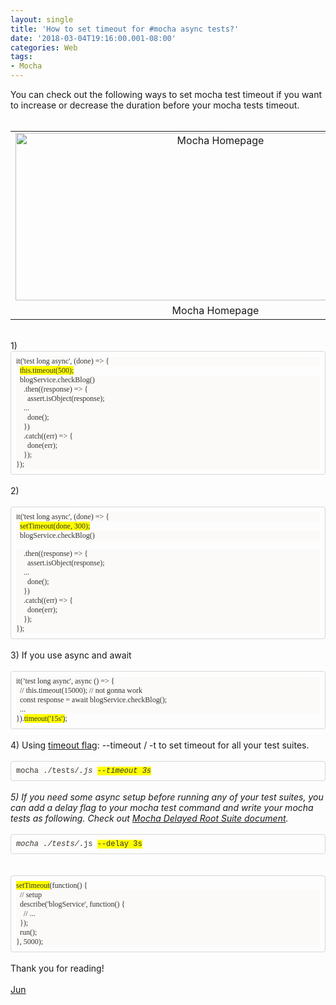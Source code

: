 ```yaml
---
layout: single
title: 'How to set timeout for #mocha async tests?'
date: '2018-03-04T19:16:00.001-08:00'
categories: Web
tags:
- Mocha
---
```


You can check out the following ways to set mocha test timeout if you want to increase or decrease the duration before your mocha tests timeout.<br /><br /><table align="center" cellpadding="0" cellspacing="0" class="tr-caption-container" style="margin-left: auto; margin-right: auto; text-align: center;"><tbody><tr><td style="text-align: center;"><a href="https://1.bp.blogspot.com/-qK3LLP7Eq3g/WooLXxOxBEI/AAAAAAAAAe8/lxb-Kgyo_JgimknLpjBpOTJ1oxj3PpqoQCPcBGAYYCw/s1600/js-test-mocha.png" imageanchor="1" style="margin-left: auto; margin-right: auto;"><img alt="Mocha Homepage" border="0" data-original-height="424" data-original-width="1007" height="268" src="https://1.bp.blogspot.com/-qK3LLP7Eq3g/WooLXxOxBEI/AAAAAAAAAe8/lxb-Kgyo_JgimknLpjBpOTJ1oxj3PpqoQCPcBGAYYCw/s640/js-test-mocha.png" title="Mocha Homepage" width="640" /></a></td></tr><tr><td class="tr-caption" style="text-align: center;">Mocha Homepage</td></tr></tbody></table><div><br />1)</div><div><div style="border-radius: 4px; border: 1px solid rgba(0, 0, 0, 0.15); box-sizing: border-box; color: #333333; font-family: monaco, menlo, consolas, &quot;courier new&quot;, monospace; font-size: 12px; padding: 8px;"><div style="background-color: #fbfaf8;"><span style="font-family: &quot;monaco&quot;;">it('test long async', (done) =&gt; {</span></div><div><span style="font-family: &quot;monaco&quot;;"><span style="background-color: #fbfaf8;">&nbsp;&nbsp;</span><span style="background-color: yellow;">this.timeout(500);</span></span></div><div style="background-color: #fbfaf8;"><span style="font-family: &quot;monaco&quot;;">&nbsp;&nbsp;blogService.</span><span style="font-family: &quot;monaco&quot;;">checkBlog</span><span style="font-family: &quot;monaco&quot;;">()</span><br /><!--?xml version="1.0" encoding="UTF-8"?-->  </div><div style="background-color: #fbfaf8;"><span style="font-family: &quot;monaco&quot;;">&nbsp;&nbsp;&nbsp;&nbsp;.then((response) =&gt; {</span></div><div style="background-color: #fbfaf8;"><span style="font-family: &quot;monaco&quot;;">&nbsp;&nbsp;&nbsp;&nbsp;&nbsp;&nbsp;assert.isObject(response);</span></div><div style="background-color: #fbfaf8;"><span style="font-family: &quot;monaco&quot;;">&nbsp;&nbsp;&nbsp;&nbsp;...</span></div><div style="background-color: #fbfaf8;"><span style="font-family: &quot;monaco&quot;;">&nbsp;&nbsp;&nbsp;&nbsp;&nbsp;&nbsp;done();</span></div><div style="background-color: #fbfaf8;"><span style="font-family: &quot;monaco&quot;;">&nbsp;&nbsp;&nbsp;&nbsp;})</span></div><div style="background-color: #fbfaf8;"><span style="font-family: &quot;monaco&quot;;">&nbsp;&nbsp;&nbsp;&nbsp;.catch((err) =&gt; {</span></div><div style="background-color: #fbfaf8;"><span style="font-family: &quot;monaco&quot;;">&nbsp;&nbsp;&nbsp;&nbsp;&nbsp;&nbsp;done(err);</span></div><div style="background-color: #fbfaf8;"><span style="font-family: &quot;monaco&quot;;">&nbsp;&nbsp;&nbsp;&nbsp;});</span></div><div style="background-color: #fbfaf8;"><span style="font-family: &quot;monaco&quot;;">});</span></div></div></div><br />2)<br /><!--?xml version="1.0" encoding="UTF-8"?-->  <br /><div style="border-radius: 4px; border: 1px solid rgba(0, 0, 0, 0.15); box-sizing: border-box; color: #333333; font-family: Monaco, Menlo, Consolas, &quot;Courier New&quot;, monospace; font-size: 12px; padding: 8px;"><div style="background-color: #fbfaf8;"><span style="font-family: &quot;monaco&quot;;">it('test long async', (done) =&gt; {</span></div><div><span style="font-family: &quot;monaco&quot;;"><span style="background-color: #fbfaf8;">&nbsp;&nbsp;</span><span style="background-color: yellow;">setTimeout(done, 300);</span></span></div><div style="background-color: #fbfaf8;"><span style="font-family: &quot;monaco&quot;;">&nbsp;&nbsp;blogService.</span><span style="background-color: transparent; font-family: &quot;monaco&quot;;">checkBlog</span><span style="font-family: &quot;monaco&quot;;">()</span></div><!--?xml version="1.0" encoding="UTF-8"?-->  <br /><div style="background-color: #fbfaf8;"><span style="font-family: &quot;monaco&quot;;">&nbsp;&nbsp;&nbsp;&nbsp;.then((response) =&gt; {</span></div><div style="background-color: #fbfaf8;"><span style="font-family: &quot;monaco&quot;;">&nbsp;&nbsp;&nbsp;&nbsp;&nbsp;&nbsp;assert.isObject(response);</span></div><div style="background-color: #fbfaf8;"><span style="font-family: &quot;monaco&quot;;">&nbsp;&nbsp;&nbsp;&nbsp;...</span></div><div style="background-color: #fbfaf8;"><span style="font-family: &quot;monaco&quot;;">&nbsp;&nbsp;&nbsp;&nbsp;&nbsp;&nbsp;done();</span></div><div style="background-color: #fbfaf8;"><span style="font-family: &quot;monaco&quot;;">&nbsp;&nbsp;&nbsp;&nbsp;})</span></div><div style="background-color: #fbfaf8;"><span style="font-family: &quot;monaco&quot;;">&nbsp;&nbsp;&nbsp;&nbsp;.catch((err) =&gt; {</span></div><div style="background-color: #fbfaf8;"><span style="font-family: &quot;monaco&quot;;">&nbsp;&nbsp;&nbsp;&nbsp;&nbsp;&nbsp;done(err);</span></div><div style="background-color: #fbfaf8;"><span style="font-family: &quot;monaco&quot;;">&nbsp;&nbsp;&nbsp;&nbsp;});</span></div><div style="background-color: #fbfaf8;"><span style="font-family: &quot;monaco&quot;;">});</span></div></div><br />3) If you use async and await<br /><!--?xml version="1.0" encoding="UTF-8"?-->  <br /><div style="border-radius: 4px; border: 1px solid rgba(0, 0, 0, 0.15); box-sizing: border-box; color: #333333; font-family: Monaco, Menlo, Consolas, &quot;Courier New&quot;, monospace; font-size: 12px; padding: 8px;"><div style="background-color: #fbfaf8;"><span style="font-family: &quot;monaco&quot;;">it(’test long async', async () =&gt; {</span></div><div style="background-color: #fbfaf8;"><span style="font-family: &quot;monaco&quot;;">&nbsp;&nbsp;// this.timeout(15000); // not gonna work</span></div><div style="background-color: #fbfaf8;"><span style="font-family: &quot;monaco&quot;;">&nbsp;&nbsp;const response = await blogService.checkBlog();</span></div><div style="background-color: #fbfaf8;"><span style="font-family: &quot;monaco&quot;;">&nbsp; ...</span></div><div><span style="font-family: &quot;monaco&quot;;"><span style="background-color: #fbfaf8;">}).</span><span style="background-color: yellow;">timeout('15s')</span><span style="background-color: #fbfaf8;">;</span></span></div></div><br />4) Using <a href="https://mochajs.org/#-t---timeout-ms" target="_blank">timeout flag</a>: --timeout / -t to set timeout for all your test suites.<br /><!--?xml version="1.0" encoding="UTF-8"?-->  <br /><div style="border-radius: 4px; border: 1px solid rgba(0, 0, 0, 0.15); box-sizing: border-box; color: #333333; font-family: Monaco, Menlo, Consolas, &quot;Courier New&quot;, monospace; font-size: 12px; padding: 8px;"><span style="background-color: #fbfaf8;">mocha ./tests/*.js </span><span style="background-color: yellow;">--timeout 3s</span></div><br />5) If you need some async setup before running any of your test suites, you can add a delay flag to your mocha test command and write your mocha tests as following. Check out <a href="https://mochajs.org/#delayed-root-suite" target="_blank">Mocha Delayed Root Suite document</a>.<br /><div><!--?xml version="1.0" encoding="UTF-8"?-->  <br /><div style="border-radius: 4px; border: 1px solid rgba(0, 0, 0, 0.15); box-sizing: border-box; color: #333333; font-family: Monaco, Menlo, Consolas, &quot;Courier New&quot;, monospace; font-size: 12px; padding: 8px;"><span style="background-color: #fbfaf8;">mocha ./tests/*.js </span><span style="background-color: yellow;">--delay 3s</span></div><br /></div><!--?xml version="1.0" encoding="UTF-8"?-->  <br /><div style="border-radius: 4px; border: 1px solid rgba(0, 0, 0, 0.15); box-sizing: border-box; color: #333333; font-family: monaco, menlo, consolas, &quot;courier new&quot;, monospace; font-size: 12px; padding: 8px;"><div><span style="font-family: &quot;monaco&quot;;"><span style="background-color: yellow;">setTimeout</span><span style="background-color: #fbfaf8;">(function() {</span></span></div><div style="background-color: #fbfaf8;"><span style="font-family: &quot;monaco&quot;;">&nbsp; // setup</span></div><div style="background-color: #fbfaf8;"><span style="font-family: &quot;monaco&quot;;">&nbsp;&nbsp;describe('blogService', function() {</span></div><div style="background-color: #fbfaf8;"><span style="font-family: &quot;monaco&quot;;">&nbsp;&nbsp;&nbsp;&nbsp;// ...</span></div><div style="background-color: #fbfaf8;"><span style="font-family: &quot;monaco&quot;;">&nbsp;&nbsp;});</span></div><div style="background-color: #fbfaf8;"><span style="font-family: &quot;monaco&quot;;">&nbsp;&nbsp;run();</span></div><div style="background-color: #fbfaf8;"><span style="font-family: &quot;monaco&quot;;">}, 5000);</span></div></div><br />Thank you for reading!<br /><br /><a href="http://www.language-diary.com/p/jun711-language-diary.html" target="_blank">Jun</a><br /><br />